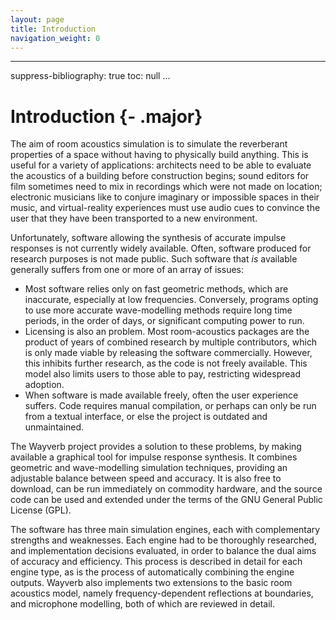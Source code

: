 ```yaml
---
layout: page
title: Introduction
navigation_weight: 0
---
```


---
suppress-bibliography: true
toc: null
...

# Introduction {- .major}

The aim of room acoustics simulation is to simulate the reverberant properties
of a space without having to physically build anything.  This is useful for a
variety of applications: architects need to be able to evaluate the acoustics
of a building before construction begins; sound editors for film sometimes need
to mix in recordings which were not made on location; electronic musicians like
to conjure imaginary or impossible spaces in their music, and virtual-reality
experiences must use audio cues to convince the user that they have been
transported to a new environment.

Unfortunately, software allowing the synthesis of accurate impulse responses is
not currently widely available.  Often, software produced for research purposes
is not made public.  Such software that *is* available generally suffers from
one or more of an array of issues:

- Most software relies only on fast geometric methods, which are inaccurate,
  especially at low frequencies.  Conversely, programs opting to use more
  accurate wave-modelling methods require long time periods, in the order of
  days, or significant computing power to run.
- Licensing is also an problem.  Most room-acoustics packages are the product
  of years of combined research by multiple contributors, which is only made
  viable by releasing the software commercially.  However, this inhibits 
  further research, as the code is not freely available.  This model also 
  limits users to those able to pay, restricting widespread adoption.
- When software is made available freely, often the user experience suffers.
  Code requires manual compilation, or perhaps can only be run from a textual
  interface, or else the project is outdated and unmaintained.

The Wayverb project provides a solution to these problems, by making available
a graphical tool for impulse response synthesis.  It combines geometric and
wave-modelling simulation techniques, providing an adjustable balance between
speed and accuracy.  It is also free to download, can be run immediately on
commodity hardware, and the source code can be used and extended under the
terms of the GNU General Public License (GPL).

The software has three main simulation engines, each with complementary
strengths and weaknesses. Each engine had to be thoroughly researched, and
implementation decisions evaluated, in order to balance the dual aims of
accuracy and efficiency. This process is described in detail for each engine
type, as is the process of automatically combining the engine outputs. Wayverb
also implements two extensions to the basic room acoustics model, namely
frequency-dependent reflections at boundaries, and microphone modelling, both
of which are reviewed in detail.
